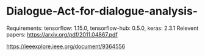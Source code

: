 # Dialogue-Act-for-dialogue-analysis-
Requirements:
  tensorflow: 1.15.0,
  tensorflow-hub: 0.5.0,
  keras: 2.3.1
Relevent papers:
  https://arxiv.org/pdf/2011.04867.pdf
  
 https://ieeexplore.ieee.org/document/9364556
